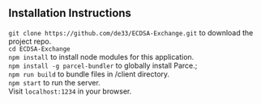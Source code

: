 ## Installation Instructions

`git clone https://github.com/de33/ECDSA-Exchange.git` to download the project repo.<br/>
`cd ECDSA-Exchange`<br/>
`npm install` to install node modules for this application.<br/>
`npm install -g parcel-bundler` to globally install Parce.;<br/>
`npm run build` to bundle files in /client directory.<br/>
`npm start` to run the server.<br/>
Visit `localhost:1234` in your browser.<br/>
